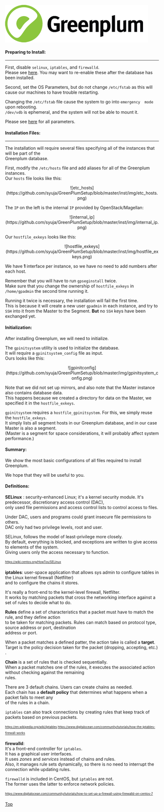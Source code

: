 ![Greenplum](https://github.com/syuja/GreenPlumSetup/blob/master/img/greenplum-logo.png)
<a id='top'></a>    


#### Preparing to Install:  
*****
First, disable `selinux`, `iptables`, and `firewalld`.  
Please see [here](http://gpdb.docs.pivotal.io/4380/prep_os-system-req.html#topic2).
You may want to re-enable these after the database has been installed.  

Second, set the OS Parameters, but do not change `/etc/fstab` as this will  
cause our machines to have trouble restarting.   

Changing the `/etc/fstab` file cause the system to go into `emergency  mode` upon rebooting.  
`/dev/vdb` is ephemeral, and the system will not be able to mount it.   
  
  
Please see [here](http://gpdb.docs.pivotal.io/4380/prep_os-system-params.html#topic3) for all parameters.  

#### Installation Files:  
******   
The installation will require several files specifying all of the instances that will be part of the  
Greenplum database.  

First, modify the `/etc/hosts` file and add aliases for all of the Greenplum instances.   
Our `hosts` file looks like this:   

  <p align="center"> ![etc_hosts](https://github.com/syuja/GreenPlumSetup/blob/master/inst/img/etc_hosts.png) </p> 

The `IP` on the left is the internal `IP` provided by OpenStack/Magellan:   

  <p align="center"> ![internal_ip](https://github.com/syuja/GreenPlumSetup/blob/master/inst/img/internal_ip.png) </p> 

  
Our `hostfile_exkeys` looks like this:  

  <p align="center"> ![hostfile_exkeys](https://github.com/syuja/GreenPlumSetup/blob/master/inst/img/hostfile_exkeys.png) </p>  
  
We have **1** interface per instance, so we have no need to add numbers after each host.  

Remember that you will have to run `gpseginstall` twice.  
Make sure that you change the ownership of `hostfile_exkeys` in `/home/gpadmin` the second time running it.   

Running it twice is necessary, the installation will fail the first time.  
This is because it will create a new user `gpadmin` in each instance, and try to `SSH` into it from the 
Master to the Segment. **But** no `SSH` keys have been exchanged yet.   

#### Initialization:  
After installing Greenplum, we will need to initialize.  

The `gpinitsystem` utility is used to initialize the database.  
It will require a `gpinitsystem_config` file as input.    
Ours looks like this:  

  <p align="center"> ![gpinitconfig](https://github.com/syuja/GreenPlumSetup/blob/master/img/gpinitsystem_config.png)  </p>  
  
Note that we did not set up mirrors, and also note that the Master instance also contains database data.  
This happens because we created a directory for data on the Master, we specified it in the `hostfile_exkeys`.   

`gpinitsystem` requires a `hostfile_gpinitsystem`. For this, we simply reuse the `hostfile_exkeys`.   
It simply lists all segment hosts in our Greenplum database, and in our case Master is also a segment.  
(Master is a segment for space considerations, it will probably affect system performance.)     

#### Summary:   
We show the most basic configurations of all files required to install Greenplum.   

We hope that they will be useful to you.   

#### Definitions:   
**SELinux** : security-enhanced Linux; it's a kernel security module. It's predecessor, discretionary access control (DAC),  
only used file permissions and access control lists to control access to files.  

Under DAC, users and programs could grant insecure file permissions to others.  
DAC only had two privilege levels, root and user.  

SELinux, follows the model of least-privilege more closely.  
By default, everything is blocked, and exceptions are written to give access to elements of the system.  
Giving users only the access necessary to function.   

<sub><sup> https://wiki.centos.org/HowTos/SELinux </sub></sup>  

**iptables**: user-space application that allows sys admin to configure tables in the Linux kernel firewall (Netfilter)  
and to configure the chains it stores.  

It's really a front-end to the kernel-level firewall, Netfilter.  
It works by matching packets that cross the networking interface against a set of rules to decide what to do.  

**Rules** define a set of characteristics that a packet must have to match the rule, and they define action   
to be taken for matching packets. Rules can match based on protocol type, source address or port, destination  
address or port.  

When a packet matches a defined patter, the action take is called a **target**.   
Target is the policy decision taken for the packet (dropping, accepting, etc.) .  

**Chain** is a set of rules that is checked sequentially.   
When a packet matches one of the rules, it executes the associated action without checking against the remaining   
rules.   

There are 3 default chains. Users can create chains as needed.   
Each chain has a **default policy** that determines what happens when a packet fails to meet any  
of the rules in a chain.   

`iptables` can also track connections by creating rules that keep track of packets based on previous packets.  

  
  
<sub><sup> https://en.wikipedia.org/wiki/Iptables </sub></sup>
<sub><sup> https://www.digitalocean.com/community/tutorials/how-the-iptables-firewall-works </sub></sup>  

**firewalld**:    
It's a front-end controller for `iptables`.  
It has a graphical user interfaces.  
It uses _zones_ and _services_ instead of chains and rules.  
Also, it manages rule sets dynamically, so there is no need to interrupt the connection while updating rules.  

`firewalld` is included in CentOS, but `iptables` are not.  
The former uses the latter to enforce network policies.  


<sub><sup> https://www.digitalocean.com/community/tutorials/how-to-set-up-a-firewall-using-firewalld-on-centos-7 </sup></sub>

[Top](#top) 

